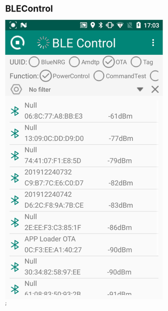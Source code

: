 # BLEControl
![基于Android4.0原生库的BLE通讯](https://github.com/QQ652276536/BLEControl/blob/master/app/src/main/res/image/BluetoothDeviceList.jpg);
